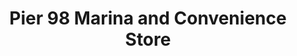 ---
title: "Pier 98 Marina and Convenience Store"
url: /parker/pier-98-marina-and-convenience-store/
shop: Lebensmittel
---